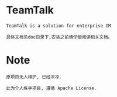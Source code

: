 # TeamTalk
	TeamTalk is a solution for enterprise IM
	
	具体文档见doc目录下,安装之前请仔细阅读相关文档。
	
# Note

    原项目无人维护, 已经凉凉.

	此为个人练手项目, 遵循 Apache License.
